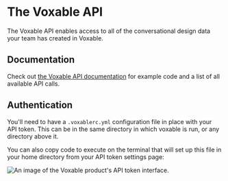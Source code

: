 # The Voxable API

The Voxable API enables access to all of the conversational design data your team has created in Voxable.

## Documentation

Check out [the Voxable API documentation](https://voxable.io/api) for example code and a list of all available API calls.

## Authentication

You'll need to have a `.voxablerc.yml` configuration file in place with your API token. This can be in the same directory in which voxable is run, or any directory above it.

You can also copy code to execute on the terminal that will set up this file in your home directory from your API token settings page:

![An image of the Voxable product's API token interface.](/images/api/api-token-highlighted.jpg)
